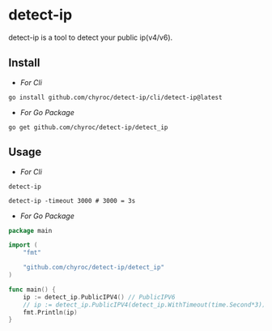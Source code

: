 # detect-ip

detect-ip is a tool to detect your public ip(v4/v6).

## Install

- *For Cli*

```shell
go install github.com/chyroc/detect-ip/cli/detect-ip@latest
```

- *For Go Package*

```shell
go get github.com/chyroc/detect-ip/detect_ip
```

## Usage

- *For Cli*

```shell
detect-ip

detect-ip -timeout 3000 # 3000 = 3s
```

- *For Go Package*

```go
package main

import (
    "fmt"

    "github.com/chyroc/detect-ip/detect_ip"
)

func main() {
    ip := detect_ip.PublicIPV4() // PublicIPV6
	// ip := detect_ip.PublicIPV4(detect_ip.WithTimeout(time.Second*3))
    fmt.Println(ip)
}
```


